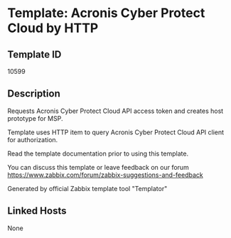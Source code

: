 # Template: Acronis Cyber Protect Cloud by HTTP

## Template ID
10599

## Description
Requests Acronis Cyber Protect Cloud API access token and creates host prototype for MSP.

Template uses HTTP item to query Acronis Cyber Protect Cloud API client for authorization.

Read the template documentation prior to using this template.

You can discuss this template or leave feedback on our forum https://www.zabbix.com/forum/zabbix-suggestions-and-feedback

Generated by official Zabbix template tool "Templator"

## Linked Hosts
None

